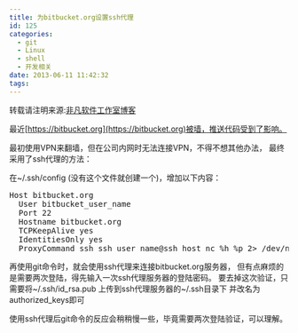 ```yaml
---
title: 为bitbucket.org设置ssh代理
id: 125
categories:
  - git
  - Linux
  - shell
  - 开发相关
date: 2013-06-11 11:42:32
tags:
---
```


转载请注明来源:[非凡软件工作室博客](http://blog.feifansoft.tk/ "非凡软件工作室博客")

最近[https://bitbucket.org](https://bitbucket.org)被墙，推送代码受到了影响。

最初使用VPN来翻墙，但在公司内网时无法连接VPN，不得不想其他办法，
最终采用了ssh代理的方法：

在~/.ssh/config (没有这个文件就创建一个)，增加以下内容：
<pre>Host bitbucket.org
  User bitbucket_user_name
  Port 22
  Hostname bitbucket.org
  TCPKeepAlive yes
  IdentitiesOnly yes
  ProxyCommand ssh ssh_user_name@ssh_host nc %h %p 2&gt; /dev/null</pre>
再使用git命令时，就会使用ssh代理来连接bitbucket.org服务器，
但有点麻烦的是需要两次登陆，得先输入一次ssh代理服务器的登陆密码。
要去掉这次验证，只需要将~/.ssh/id_rsa.pub 上传到ssh代理服务器的~/.ssh目录下
并改名为authorized_keys即可

使用ssh代理后git命令的反应会稍稍慢一些，毕竟需要两次登陆验证，可以理解。